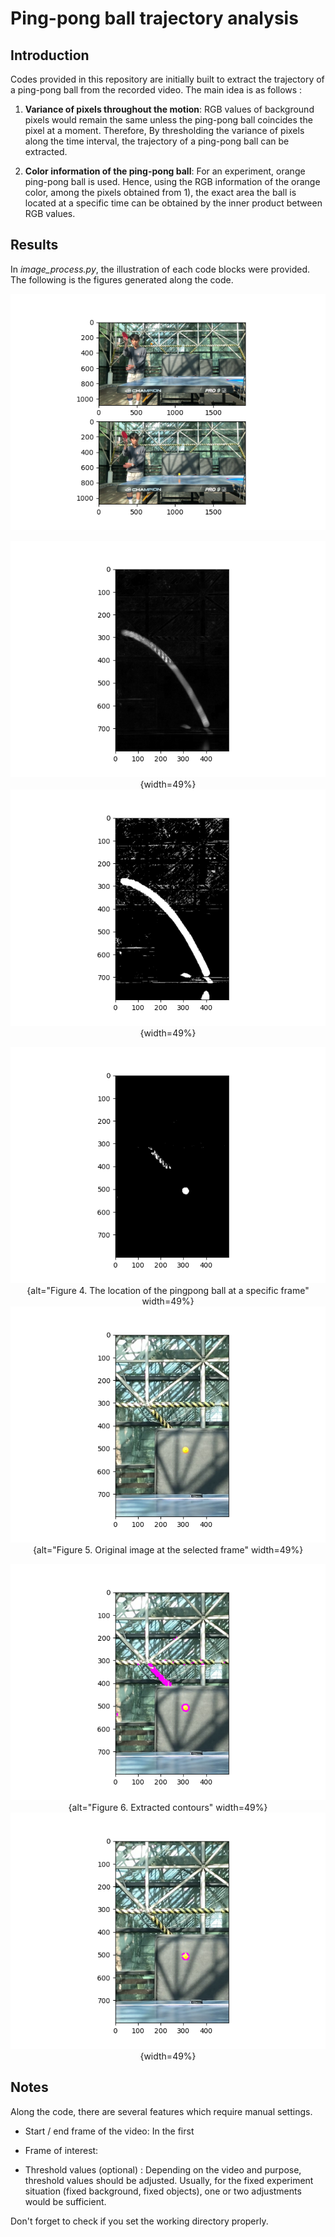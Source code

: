 # Ping-pong ball trajectory analysis

## Introduction

Codes provided in this repository are initially built to extract the trajectory of a ping-pong ball from the recorded video. The main idea is as follows :

1)  **Variance of pixels throughout the motion**: RGB values of background pixels would remain the same unless the ping-pong ball coincides the pixel at a moment. Therefore, By thresholding the variance of pixels along the time interval, the trajectory of a ping-pong ball can be extracted.

2)  **Color information of the ping-pong ball**: For an experiment, orange ping-pong ball is used. Hence, using the RGB information of the orange color, among the pixels obtained from 1), the exact area the ball is located at a specific time can be obtained by the inner product between RGB values.

## Results

In *image_process.py*, the illustration of each code blocks were provided. The following is the figures generated along the code.

<center>

![Figure 1. Initial / final frame of interest in the original video](Figures/1_WindowSettingManual.png)

![Figure 2. The visualization of the variance in pixels along the time (gray)](Figures/2_VarianceOfPixels.png){width=49%} ![Figure 3. The variance of pixels after thresholding](Figures/3_Thresholding.png){width=49%}

![Figure 4. The location of the pingpong ball at a specific frame](Figures/4_LocationOfBall_inPath.png){alt="Figure 4. The location of the pingpong ball at a specific frame" width=49%}![Figure 5. Original image at the selected frame](Figures/4_LocationOfBall_OriginalImage.png){alt="Figure 5. Original image at the selected frame" width=49%}

![Figure 6. Extracted contours](Figures/5_ContourBall.png){alt="Figure 6. Extracted contours" width=49%}![Figure 7. Final contour](Figures/7_ExactContour.png){width=49%}

</center>

## Notes

Along the code, there are several features which require manual settings.

-   Start / end frame of the video: In the first

-   Frame of interest:

-   Threshold values (optional) : Depending on the video and purpose, threshold values should be adjusted. Usually, for the fixed experiment situation (fixed background, fixed objects), one or two adjustments would be sufficient.

Don't forget to check if you set the working directory properly.
